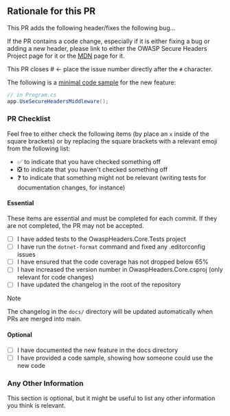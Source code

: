 ## Rationale for this PR

This PR adds the following header/fixes the following bug...

If the PR contains a code change, especially if it is either fixing a bug or adding a new header, please link to either the OWASP Secure Headers Project page for it or the [MDN](https://developer.mozilla.org/en-US/) page for it.

This PR closes # <- place the issue number directly after the `#` character.

The following is a [minimal code sample](https://gaprogman.github.io/OwaspHeaders.Core/Minimal-Code-Sample/) for the new feature:

```csharp
// in Program.cs
app.UseSecureHeadersMiddleware();
```

### PR Checklist

Feel free to either check the following items (by place an `x` inside of the square brackets) or by replacing the square brackets with a relevant emoji from the following list:

- :white_check_mark: to indicate that you have checked something off
- :negative_squared_cross_mark: to indicate that you haven't checked something off
- :question: to indicate that something might not be relevant (writing tests for documentation changes, for instance)

#### Essential

These items are essential and must be completed for each commit. If they are not completed, the PR may not be accepted.

- [ ] I have added tests to the OwaspHeaders.Core.Tests project
- [ ] I have run the `dotnet-format` command and fixed any .editorconfig issues
- [ ] I have ensured that the code coverage has not dropped below 65%
- [ ] I have increased the version number in OwaspHeaders.Core.csproj (only relevant for code changes)
- [ ] I have updated the changelog in the root of the repository

> [!NOTE]
> The changelog in the `docs/` directory will be updated automatically when PRs are merged into main.

#### Optional

- [ ] I have documented the new feature in the docs directory
- [ ] I have provided a code sample, showing how someone could use the new code

### Any Other Information

This section is optional, but it might be useful to list any other information you think is relevant.
